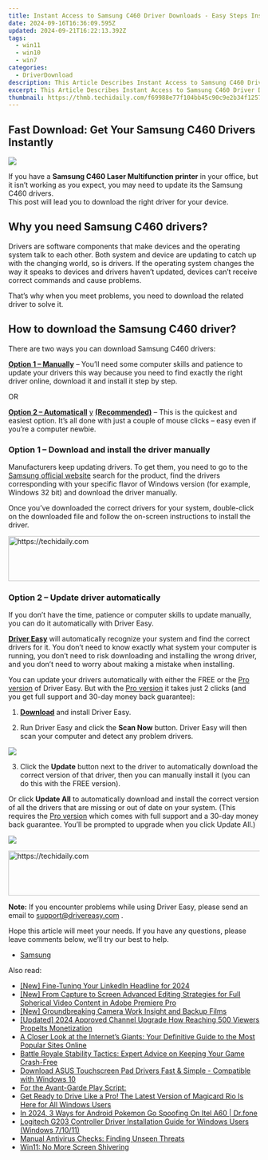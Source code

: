 ```yaml
---
title: Instant Access to Samsung C460 Driver Downloads - Easy Steps Inside!
date: 2024-09-16T16:36:09.595Z
updated: 2024-09-21T16:22:13.392Z
tags:
  - win11
  - win10
  - win7
categories:
  - DriverDownload
description: This Article Describes Instant Access to Samsung C460 Driver Downloads - Easy Steps Inside!
excerpt: This Article Describes Instant Access to Samsung C460 Driver Downloads - Easy Steps Inside!
thumbnail: https://thmb.techidaily.com/f69988e77f104bb45c90c9e2b34f1257506e2bba3f3828fdb0fc5d5f8e1efe9e.jpg
---
```


## Fast Download: Get Your Samsung C460 Drivers Instantly

![](https://images.drivereasy.com/wp-content/uploads/2019/09/460-1024x1024.jpg)

 If you have a **Samsung C460 Laser Multifunction printer** in your office, but it isn’t working as you expect, you may need to update its the Samsung C460 drivers.  
 This post will lead you to download the right driver for your device.

## Why you need Samsung C460 drivers?

 Drivers are software components that make devices and the operating system talk to each other. Both system and device are updating to catch up with the changing world, so is drivers. If the operating system changes the way it speaks to devices and drivers haven’t updated, devices can’t receive correct commands and cause problems.

 That’s why when you meet problems, you need to download the related driver to solve it.

## How to download the Samsung C460 driver?

There are two ways you can download Samsung C460 drivers:

**[Option 1 – Manually](https://tools.techidaily.com/drivereasy/download/)**  – You’ll need some computer skills and patience to update your drivers this way because you need to find exactly the right driver online, download it and install it step by step.

OR

**[Option 2 – Automaticall](https://tools.techidaily.com/drivereasy/download/)** [y](https://tools.techidaily.com/drivereasy/download/) **[(Recommended)](https://tools.techidaily.com/drivereasy/download/)**  – This is the quickest and easiest option. It’s all done with just a couple of mouse clicks – easy even if you’re a computer newbie.

### Option 1 – Download and install the driver manually

 Manufacturers keep updating drivers. To get them, you need to go to the [Samsung official website](https://shop-links.co/link/?exclusive=1&publisher_slug=itechdaily19598&url=https%3A%2F%2Fwww.samsung.com%2Fus%2Fsupport%2F) search for the product, find the drivers corresponding with your specific flavor of Windows version (for example, Windows 32 bit) and download the driver manually.

 Once you’ve downloaded the correct drivers for your system, double-click on the downloaded file and follow the on-screen instructions to install the driver.

<!-- affiliate ads begin -->
<a href="https://appsumo.8odi.net/c/5597632/2037318/7443" target="_top" id="2037318">
  <img src="//a.impactradius-go.com/display-ad/7443-2037318" border="0" alt="https://techidaily.com" width="728" height="90"/>
</a>
<img height="0" width="0" src="https://appsumo.8odi.net/i/5597632/2037318/7443" style="position:absolute;visibility:hidden;" border="0" />
<!-- affiliate ads end -->

### Option 2 – Update driver automatically

 If you don’t have the time, patience or computer skills to update manually, you can do it automatically with Driver Easy.

**[Driver Easy](https://tools.techidaily.com/drivereasy/download/)**  will automatically recognize your system and find the correct drivers for it. You don’t need to know exactly what system your computer is running, you don’t need to risk downloading and installing the wrong driver, and you don’t need to worry about making a mistake when installing.

 You can update your drivers automatically with either the FREE or the [Pro version](https://tools.techidaily.com/drivereasy/download/) of Driver Easy. But with the [Pro version](https://tools.techidaily.com/drivereasy/download/) it takes just 2 clicks (and you get full support and 30-day money back guarantee):

 1) **[Download](https://tools.techidaily.com/drivereasy/download/)**  and install Driver Easy.

 2) Run Driver Easy and click the **Scan Now** button. Driver Easy will then scan your computer and detect any problem drivers.

![](https://images.drivereasy.com/wp-content/uploads/2019/09/amd1-1.jpg)

 3) Click the **Update** button next to the driver to automatically download the correct version of that driver, then you can manually install it (you can do this with the FREE version).

 Or click **Update All** to automatically download and install the correct version of all the drivers that are missing or out of date on your system. (This requires the [Pro version](https://tools.techidaily.com/drivereasy/download/) which comes with full support and a 30-day money back guarantee. You’ll be prompted to upgrade when you click Update All.)

![](https://images.drivereasy.com/wp-content/uploads/2019/09/c460.jpg)

<!-- affiliate ads begin -->
<a href="https://aidotcom.pxf.io/c/5597632/2134503/19576" target="_top" id="2134503">
  <img src="//a.impactradius-go.com/display-ad/19576-2134503" border="0" alt="https://techidaily.com" width="728" height="90"/>
</a>
<img height="0" width="0" src="https://aidotcom.pxf.io/i/5597632/2134503/19576" style="position:absolute;visibility:hidden;" border="0" />
<!-- affiliate ads end -->

**Note:** If you encounter problems while using Driver Easy, please send an email to [support@drivereasy.com](https://tools.techidaily.com/drivereasy/download/) .

 Hope this article will meet your needs. If you have any questions, please leave comments below, we’ll try our best to help.

* [Samsung](https://tools.techidaily.com/drivereasy/download/)

<ins class="adsbygoogle"
     style="display:block"
     data-ad-format="autorelaxed"
     data-ad-client="ca-pub-7571918770474297"
     data-ad-slot="1223367746"></ins>

<ins class="adsbygoogle"
     style="display:block"
     data-ad-client="ca-pub-7571918770474297"
     data-ad-slot="8358498916"
     data-ad-format="auto"
     data-full-width-responsive="true"></ins>

<span class="atpl-alsoreadstyle">Also read:</span>
<div><ul>
<li><a href="https://fox-glue.techidaily.com/new-fine-tuning-your-linkedin-headline-for-2024/"><u>[New] Fine-Tuning Your LinkedIn Headline for 2024</u></a></li>
<li><a href="https://vp-tips.techidaily.com/new-from-capture-to-screen-advanced-editing-strategies-for-full-spherical-video-content-in-adobe-premiere-pro/"><u>[New] From Capture to Screen Advanced Editing Strategies for Full Spherical Video Content in Adobe Premiere Pro</u></a></li>
<li><a href="https://video-capture.techidaily.com/new-groundbreaking-camera-work-insight-and-backup-films/"><u>[New] Groundbreaking Camera Work Insight and Backup Films</u></a></li>
<li><a href="https://facebook-video-footage.techidaily.com/updated-2024-approved-channel-upgrade-how-reaching-500-viewers-propelts-monetization/"><u>[Updated] 2024 Approved Channel Upgrade How Reaching 500 Viewers Propelts Monetization</u></a></li>
<li><a href="https://tech-renaissance.techidaily.com/a-closer-look-at-the-internets-giants-your-definitive-guide-to-the-most-popular-sites-online/"><u>A Closer Look at the Internet’s Giants: Your Definitive Guide to the Most Popular Sites Online</u></a></li>
<li><a href="https://win-howtos.techidaily.com/battle-royale-stability-tactics-expert-advice-on-keeping-your-game-crash-free/"><u>Battle Royale Stability Tactics: Expert Advice on Keeping Your Game Crash-Free</u></a></li>
<li><a href="https://driver-download.techidaily.com/download-asus-touchscreen-pad-drivers-fast-and-simple-compatible-with-windows-10/"><u>Download ASUS Touchscreen Pad Drivers Fast & Simple - Compatible with Windows 10</u></a></li>
<li><a href="https://driver-download.techidaily.com/1722973785440-for-the-avant-garde-play-script/"><u>For the Avant-Garde Play Script:</u></a></li>
<li><a href="https://driver-download.techidaily.com/1722978106873-get-ready-to-drive-like-a-pro-the-latest-version-of-magicard-rio-is-here-for-all-windows-users/"><u>Get Ready to Drive Like a Pro! The Latest Version of Magicard Rio Is Here for All Windows Users</u></a></li>
<li><a href="https://android-pokemon-go.techidaily.com/in-2024-3-ways-for-android-pokemon-go-spoofing-on-itel-a60-drfone-by-drfone-virtual-android/"><u>In 2024, 3 Ways for Android Pokemon Go Spoofing On Itel A60 | Dr.fone</u></a></li>
<li><a href="https://driver-download.techidaily.com/logitech-g203-controller-driver-installation-guide-for-windows-users-windows-71011/"><u>Logitech G203 Controller Driver Installation Guide for Windows Users (Windows 7/10/11)</u></a></li>
<li><a href="https://windows11.techidaily.com/manual-antivirus-checks-finding-unseen-threats/"><u>Manual Antivirus Checks: Finding Unseen Threats</u></a></li>
<li><a href="https://network-issues.techidaily.com/win11-no-more-screen-shivering/"><u>Win11: No More Screen Shivering</u></a></li>
</ul></div>


